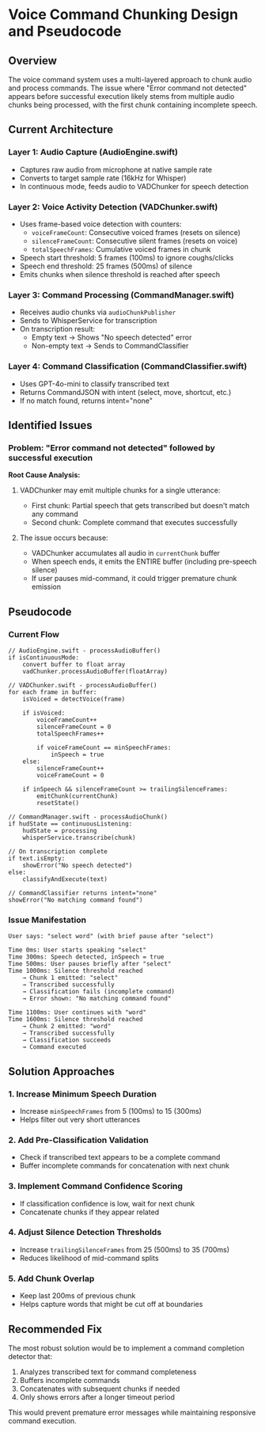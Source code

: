 # Voice Command Chunking Design and Pseudocode

## Overview

The voice command system uses a multi-layered approach to chunk audio and process commands. The issue where "Error command not detected" appears before successful execution likely stems from multiple audio chunks being processed, with the first chunk containing incomplete speech.

## Current Architecture

### Layer 1: Audio Capture (AudioEngine.swift)
- Captures raw audio from microphone at native sample rate
- Converts to target sample rate (16kHz for Whisper)
- In continuous mode, feeds audio to VADChunker for speech detection

### Layer 2: Voice Activity Detection (VADChunker.swift)
- Uses frame-based voice detection with counters:
  - `voiceFrameCount`: Consecutive voiced frames (resets on silence)
  - `silenceFrameCount`: Consecutive silent frames (resets on voice)
  - `totalSpeechFrames`: Cumulative voiced frames in chunk
- Speech start threshold: 5 frames (100ms) to ignore coughs/clicks
- Speech end threshold: 25 frames (500ms) of silence
- Emits chunks when silence threshold is reached after speech

### Layer 3: Command Processing (CommandManager.swift)
- Receives audio chunks via `audioChunkPublisher`
- Sends to WhisperService for transcription
- On transcription result:
  - Empty text → Shows "No speech detected" error
  - Non-empty text → Sends to CommandClassifier

### Layer 4: Command Classification (CommandClassifier.swift)
- Uses GPT-4o-mini to classify transcribed text
- Returns CommandJSON with intent (select, move, shortcut, etc.)
- If no match found, returns intent="none"

## Identified Issues

### Problem: "Error command not detected" followed by successful execution

**Root Cause Analysis:**
1. VADChunker may emit multiple chunks for a single utterance:
   - First chunk: Partial speech that gets transcribed but doesn't match any command
   - Second chunk: Complete command that executes successfully

2. The issue occurs because:
   - VADChunker accumulates all audio in `currentChunk` buffer
   - When speech ends, it emits the ENTIRE buffer (including pre-speech silence)
   - If user pauses mid-command, it could trigger premature chunk emission

## Pseudocode

### Current Flow
```
// AudioEngine.swift - processAudioBuffer()
if isContinuousMode:
    convert buffer to float array
    vadChunker.processAudioBuffer(floatArray)

// VADChunker.swift - processAudioBuffer()
for each frame in buffer:
    isVoiced = detectVoice(frame)
    
    if isVoiced:
        voiceFrameCount++
        silenceFrameCount = 0
        totalSpeechFrames++
        
        if voiceFrameCount == minSpeechFrames:
            inSpeech = true
    else:
        silenceFrameCount++
        voiceFrameCount = 0
    
    if inSpeech && silenceFrameCount >= trailingSilenceFrames:
        emitChunk(currentChunk)
        resetState()

// CommandManager.swift - processAudioChunk()
if hudState == continuousListening:
    hudState = processing
    whisperService.transcribe(chunk)

// On transcription complete
if text.isEmpty:
    showError("No speech detected")
else:
    classifyAndExecute(text)

// CommandClassifier returns intent="none"
showError("No matching command found")
```

### Issue Manifestation
```
User says: "select word" (with brief pause after "select")

Time 0ms: User starts speaking "select"
Time 300ms: Speech detected, inSpeech = true
Time 500ms: User pauses briefly after "select"
Time 1000ms: Silence threshold reached
    → Chunk 1 emitted: "select"
    → Transcribed successfully
    → Classification fails (incomplete command)
    → Error shown: "No matching command found"

Time 1100ms: User continues with "word"
Time 1600ms: Silence threshold reached
    → Chunk 2 emitted: "word" 
    → Transcribed successfully
    → Classification succeeds
    → Command executed
```

## Solution Approaches

### 1. Increase Minimum Speech Duration
- Increase `minSpeechFrames` from 5 (100ms) to 15 (300ms)
- Helps filter out very short utterances

### 2. Add Pre-Classification Validation
- Check if transcribed text appears to be a complete command
- Buffer incomplete commands for concatenation with next chunk

### 3. Implement Command Confidence Scoring
- If classification confidence is low, wait for next chunk
- Concatenate chunks if they appear related

### 4. Adjust Silence Detection Thresholds
- Increase `trailingSilenceFrames` from 25 (500ms) to 35 (700ms)
- Reduces likelihood of mid-command splits

### 5. Add Chunk Overlap
- Keep last 200ms of previous chunk
- Helps capture words that might be cut off at boundaries

## Recommended Fix

The most robust solution would be to implement a command completion detector that:
1. Analyzes transcribed text for command completeness
2. Buffers incomplete commands
3. Concatenates with subsequent chunks if needed
4. Only shows errors after a longer timeout period

This would prevent premature error messages while maintaining responsive command execution.